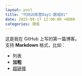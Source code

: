 ```yaml
---
layout: post
title: "代码训练营Day1-数组01"
date: 2025-09-17 12:00:00 +0800
categories: 随笔
---
```


这是我在 GitHub 上写的第一篇博客。  
支持 **Markdown** 格式，比如：

- 列表
- **加粗**
- [超链接](https://github.com)
